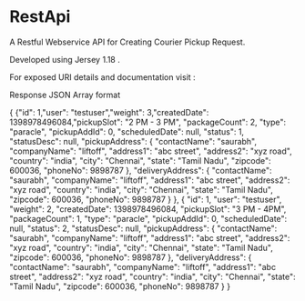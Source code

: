 RestApi
=======

A Restful Webservice API for Creating Courier Pickup Request.


Developed using Jersey 1.18 .


For exposed URI details and documentation visit :

Response JSON Array format

{  {"id": 1,"user": "testuser","weight": 3,"createdDate": 1398978496084,"pickupSlot": "2 PM - 3 PM",
        "packageCount": 2,
        "type": "paracle",
        "pickupAddId": 0,
        "scheduledDate": null,
        "status": 1,
        "statusDesc": null,
        "pickupAddress": {
            "contactName": "saurabh",
            "companyName": "liftoff",
            "address1": "abc street",
            "address2": "xyz road",
            "country": "india",
            "city": "Chennai",
            "state": "Tamil Nadu",
            "zipcode": 600036,
            "phoneNo": 9898787
        },
        "deliveryAddress": {
            "contactName": "saurabh",
            "companyName": "liftoff",
            "address1": "abc street",
            "address2": "xyz road",
            "country": "india",
            "city": "Chennai",
            "state": "Tamil Nadu",
            "zipcode": 600036,
            "phoneNo": 9898787
        }
    },
    {
        "id": 1,
        "user": "testuser",
        "weight": 2,
        "createdDate": 1398978496084,
        "pickupSlot": "3 PM - 4PM",
        "packageCount": 1,
        "type": "paracle",
        "pickupAddId": 0,
        "scheduledDate": null,
        "status": 2,
        "statusDesc": null,
        "pickupAddress": {
            "contactName": "saurabh",
            "companyName": "liftoff",
            "address1": "abc street",
            "address2": "xyz road",
            "country": "india",
            "city": "Chennai",
            "state": "Tamil Nadu",
            "zipcode": 600036,
            "phoneNo": 9898787
        },
        "deliveryAddress": {
            "contactName": "saurabh",
            "companyName": "liftoff",
            "address1": "abc street",
            "address2": "xyz road",
            "country": "india",
            "city": "Chennai",
            "state": "Tamil Nadu",
            "zipcode": 600036,
            "phoneNo": 9898787
        }
    }
